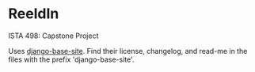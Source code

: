 # ReeldIn

ISTA 498: Capstone Project

Uses <a href="https://github.com/epicserve/django-base-site">django-base-site</a>.
Find their license, changelog, and read-me in the files with the prefix 'django-base-site'.
